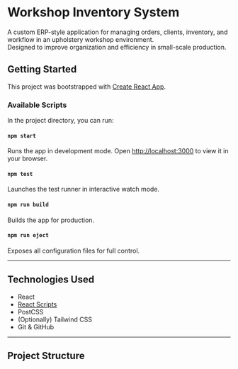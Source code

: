 # Workshop Inventory System

A custom ERP-style application for managing orders, clients, inventory, and workflow in an upholstery workshop environment.  
Designed to improve organization and efficiency in small-scale production.

## Getting Started

This project was bootstrapped with [Create React App](https://github.com/facebook/create-react-app).

### Available Scripts

In the project directory, you can run:

#### `npm start`
Runs the app in development mode. Open [http://localhost:3000](http://localhost:3000) to view it in your browser.

#### `npm test`
Launches the test runner in interactive watch mode.

#### `npm run build`
Builds the app for production.

#### `npm run eject`
Exposes all configuration files for full control.

---

## Technologies Used

- React
- [React Scripts](https://www.npmjs.com/package/react-scripts)
- PostCSS
- (Optionally) Tailwind CSS
- Git & GitHub

---

## Project Structure

